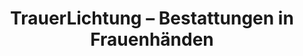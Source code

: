 ---
title: "TrauerLichtung – Bestattungen in Frauenhänden"
url: /barsbuettel/trauerlichtung-bestattungen-in-frauenhaenden/
shop: Bestattungen
---